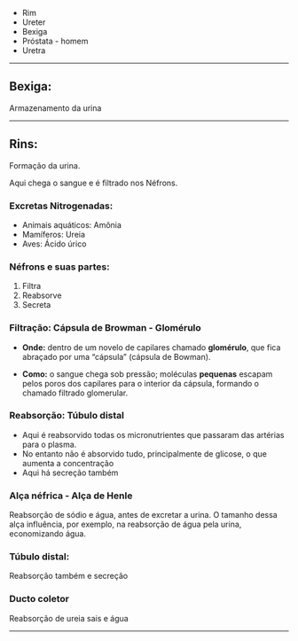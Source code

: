 - Rim
- Ureter
- Bexiga
- Próstata - homem
- Uretra 

---
## Bexiga: 

Armazenamento da urina

---
## Rins: 

Formação da urina.

Aqui chega o sangue e é filtrado nos Néfrons.

### Excretas Nitrogenadas:

- Animais aquáticos: Amônia
- Mamíferos: Ureia
- Aves: Ácido úrico


### Néfrons e suas partes:

1. Filtra
2. Reabsorve
3. Secreta

### Filtração: Cápsula de Browman - Glomérulo

- **Onde:** dentro de um novelo de capilares chamado **glomérulo**, que fica abraçado por uma “cápsula” (cápsula de Bowman).
    
- **Como:** o sangue chega sob pressão; moléculas **pequenas** escapam pelos poros dos capilares para o interior da cápsula, formando o chamado filtrado glomerular.

### Reabsorção: Túbulo distal 

- Aqui é reabsorvido todas os micronutrientes que passaram das artérias para o plasma.
- No entanto não é absorvido tudo, principalmente de glicose, o que aumenta a concentração 
- Aqui há secreção também
### Alça néfrica - Alça de Henle

Reabsorção de sódio e água, antes de excretar a urina. O tamanho dessa alça influência, por exemplo, na reabsorção de água pela urina, economizando água. 

### Túbulo distal:

Reabsorção também e secreção 

### Ducto coletor

Reabsorção de ureia sais e água

---
